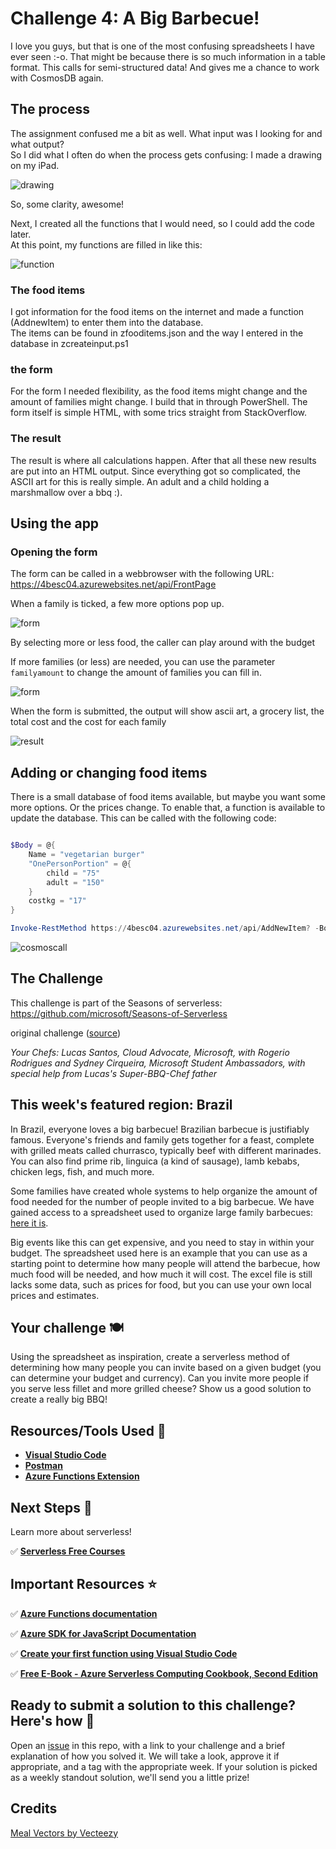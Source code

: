 # Challenge 4: A Big Barbecue!

I love you guys, but that is one of the most confusing spreadsheets I have ever seen :-o.
That might be because there is so much information in a table format. This calls for semi-structured data! And gives me a chance to work with CosmosDB again.

## The process

The assignment confused me a bit as well. What input was I looking for and what output?  
So I did what I often do when the process gets confusing: I made a drawing on my iPad.

![drawing](process01.png)

So, some clarity, awesome!

Next, I created all the functions that I would need, so I could add the code later.  
At this point, my functions are filled in like this:

![function](process02.png)



### The food items

I got information for the food items on the internet and made a function (AddnewItem) to enter them into the database.  
The items can be found in zfooditems.json and the way I entered in the database in zcreateinput.ps1

### the form

For the form I needed flexibility, as the food items might change and the amount of families might change. I build that in through PowerShell. The form itself is simple HTML, with some trics straight from StackOverflow.

### The result

The result is where all calculations happen. After that all these new results are put into an HTML output. Since everything got so complicated, the ASCII art for this is really simple. An adult and a child holding a marshmallow over a bbq :).

## Using the app

### Opening the form

The form can be called in a webbrowser with the following URL: <https://4besc04.azurewebsites.net/api/FrontPage>

When a family is ticked, a few more options pop up.

![form](process03.png)

By selecting more or less food, the caller can play around with the budget

If more families (or less) are needed, you can use the parameter ```familyamount``` to change the amount of families you can fill in.

![form](process04.png)

When the form is submitted, the output will show ascii art, a grocery list, the total cost and the cost for each family

![result](process05.png)


## Adding or changing food items

There is a small database of food items available, but maybe you want some more options. Or the prices change. To enable that, a function is available to update the database. This can be called with the following code:

```PowerShell

$Body = @{
    Name = "vegetarian burger"
    "OnePersonPortion" = @{
        child = "75"
        adult = "150"
    }
    costkg = "17"
}

Invoke-RestMethod https://4besc04.azurewebsites.net/api/AddNewItem? -Body ($Body | ConvertTo-Json)

```

![cosmoscall](process06.png)

## The Challenge

This challenge is part of the Seasons of serverless: <https://github.com/microsoft/Seasons-of-Serverless>

original challenge ([source](https://github.com/microsoft/Seasons-of-Serverless/blob/main/Dec-14-2020.md))

*Your Chefs: Lucas Santos, Cloud Advocate, Microsoft, with Rogerio Rodrigues and Sydney Cirqueira, Microsoft Student Ambassadors, with special help from Lucas's Super-BBQ-Chef father*

## This week's featured region: Brazil

In Brazil, everyone loves a big barbecue! Brazilian barbecue is justifiably famous. Everyone's friends and family gets together for a feast, complete with grilled meats called churrasco, typically beef with different marinades. You can also find prime rib, linguica (a kind of sausage), lamb kebabs, chicken legs, fish, and much more. 

Some families have created whole systems to help organize the amount of food needed for the number of people invited to a big barbecue. We have gained access to a spreadsheet used to organize large family barbecues: [here it is](graphics/bbq-spreadsheet.xlsx).

Big events like this can get expensive, and you need to stay in within your budget. The spreadsheet used here is an example that you can use as a starting point to determine how many people will attend the barbecue, how much food will be needed, and how much it will cost. The excel file is still lacks some data, such as prices for food, but you can use your own local prices and estimates.

## Your challenge 🍽 

Using the spreadsheet as inspiration, create a serverless method of determining how many people you can invite based on a given budget (you can determine your budget and currency). Can you invite more people if you serve less fillet and more grilled cheese? Show us a good solution to create a really big BBQ!

## Resources/Tools Used 🚀

-   **[Visual Studio Code](https://code.visualstudio.com/?WT.mc_id=academic-10922-cxa)**
-   **[Postman](https://www.getpostman.com/downloads/)**
-   **[Azure Functions Extension](https://marketplace.visualstudio.com/items?itemName=ms-azuretools.vscode-azurefunctions&WT.mc_id=academic-10922-cxa)**

## Next Steps 🏃

Learn more about serverless!

  ✅ **[Serverless Free Courses](https://docs.microsoft.com/learn/browse/?term=azure%20functions&WT.mc_id=academic-10922-cxa)**

## Important Resources ⭐️

  ✅ **[Azure Functions documentation](https://docs.microsoft.com/azure/azure-functions/?WT.mc_id=academic-10922-cxa)**
  
  ✅ **[Azure SDK for JavaScript Documentation](https://docs.microsoft.com/azure/javascript/?WT.mc_id=academic-10922-cxa)**
  
  ✅ **[Create your first function using Visual Studio Code](https://docs.microsoft.com/azure/azure-functions/functions-create-first-function-vs-code?WT.mc_id=academic-10922-cxa)**
  
  ✅ **[Free E-Book - Azure Serverless Computing Cookbook, Second Edition](https://azure.microsoft.com/resources/azure-serverless-computing-cookbook/?WT.mc_id=academic-10922-cxa)**

## Ready to submit a solution to this challenge? Here's how 🚀 

Open an [issue](https://github.com/microsoft/Seasons-of-Serverless/issues/new?assignees=&labels=&template=seasons-of-serverless-solution.md&title=Solution) in this repo, with a link to your challenge and a brief explanation of how you solved it. We will take a look, approve it if appropriate, and a tag with the appropriate week. If your solution is picked as a weekly standout solution, we'll send you a little prize!
## Credits

<a href="https://www.vecteezy.com/free-vector/meal">Meal Vectors by Vecteezy</a>
